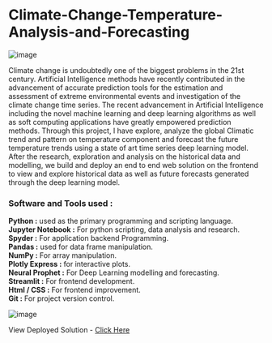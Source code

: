 # Climate-Change-Temperature-Analysis-and-Forecasting

![image](https://user-images.githubusercontent.com/83460431/147438794-a4ff7cef-7768-4a5f-9c71-ba72d1a65f1e.png)

Climate change is undoubtedly one of the biggest problems in the 21st century. Artificial Intelligence methods have recently contributed in the advancement of accurate prediction tools for the estimation and assessment of extreme environmental events and investigation of the climate change time series. The recent advancement in Artificial Intelligence including the novel machine learning and deep learning algorithms as well as soft computing applications have greatly empowered prediction methods. Through this project, I have explore, analyze the global Climatic trend and pattern on temperature component and forecast the future temperature trends using a state of art time series deep learning model. After the research, exploration and analysis on the historical data and modelling, we build and deploy an end to end web solution on the frontend to view and explore historical data as well as future forecasts generated through the deep learning model.

### Software and Tools used :

**Python :** used as the primary programming and scripting language. <br>
**Jupyter Notebook :** For python scripting, data analysis and research.<br>
**Spyder :** For application backend Programming. <br>
**Pandas :** used for data frame manipulation.<br>
**NumPy :** For array manipulation.<br>
**Plotly Express :** for interactive plots.<br>
**Neural Prophet :** For Deep Learning modelling and forecasting.<br>
**Streamlit :** For frontend development.<br>
**Html / CSS :** For frontend improvement.<br>
**Git :** For project version control.<br>

![image](https://user-images.githubusercontent.com/83460431/147439991-899ac2c3-a836-4c8e-ac77-f72cd0b19c27.png)



View Deployed Solution - <a href="https://share.streamlit.io/sarkarsachin57/climate-change-temperature-analysis-and-forecasting/main/app.py" target="_blank">Click Here</a> 

